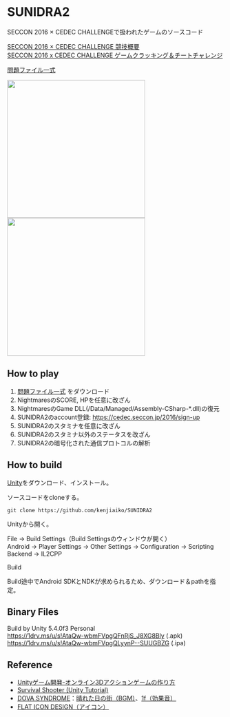 # SUNIDRA2
SECCON 2016 × CEDEC CHALLENGEで扱われたゲームのソースコード  

[SECCON 2016 × CEDEC CHALLENGE 競技概要](http://2016.seccon.jp/schedule/seccon-2016-cedec.html)  
[SECCON 2016 x CEDEC CHALLENGE ゲームクラッキング＆チートチャレンジ](http://cedec.cesa.or.jp/2016/session/ENG/6536.html)  

[問題ファイル一式](http://1drv.ms/u/s!AtaQw-wbmFVpey-cWSc8e4RQJlQ)  

<img src="https://github.com/kenjiaiko/SUNIDRA2/tree/master/README_Images/cedec2016_1.png" width="320px"> <img src="https://github.com/kenjiaiko/SUNIDRA2/tree/master/README_Images/cedec2016_2.png" width="320px">

## How to play
1. [問題ファイル一式](http://1drv.ms/u/s!AtaQw-wbmFVpey-cWSc8e4RQJlQ) をダウンロード
2. NightmaresのSCORE, HPを任意に改ざん
3. NightmaresのGame DLL(/Data/Managed/Assembly-CSharp-*.dll)の復元
4. SUNIDRA2のaccount登録: https://cedec.seccon.jp/2016/sign-up
5. SUNIDRA2のスタミナを任意に改ざん
6. SUNIDRA2のスタミナ以外のステータスを改ざん
7. SUNIDRA2の暗号化された通信プロトコルの解析

## How to build
[Unity](https://unity3d.com/jp/)をダウンロード、インストール。

ソースコードをcloneする。
```
git clone https://github.com/kenjiaiko/SUNIDRA2
```
Unityから開く。

File -> Build Settings（Build Settingsのウィンドウが開く）  
Android -> Player Settings -> Other Settings -> Configuration -> Scripting Backend -> IL2CPP

Build

Build途中でAndroid SDKとNDKが求められるため、ダウンロード＆pathを指定。

## Binary Files
Build by Unity 5.4.0f3 Personal  
https://1drv.ms/u/s!AtaQw-wbmFVpgQFnRjS_J8XG8Bly (.apk)  
https://1drv.ms/u/s!AtaQw-wbmFVpgQLyynP--SUUGBZG (.ipa)  

## Reference
- [Unityゲーム開発-オンライン3Dアクションゲームの作り方](http://www.amazon.co.jp/dp/4797374403)
- [Survival Shooter (Unity Tutorial)](https://unity3d.com/jp/learn/tutorials/projects/survival-shooter-tutorial)
- [DOVA SYNDROME](http://dova-s.jp/)：[晴れた日の街（BGM）](http://dova-s.jp/bgm/play4595.html)、[1f（効果音）](http://dova-s.jp/se/play114.html)
- [FLAT ICON DESIGN（アイコン）](http://flat-icon-design.com/)
